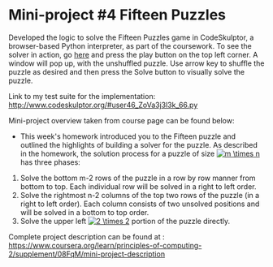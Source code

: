 # Mini-project #4 Fifteen Puzzles

Developed the logic to solve the Fifteen Puzzles game in CodeSkulptor, a browser-based Python interpreter, as part of the coursework. To see the solver in action, go [here](http://www.codeskulptor.org/#user46_p9CLHFUXsW_56.py) and press the play button on the top left corner. A window will pop up, with the unshuffled puzzle. Use arrow key to shuffle the puzzle as desired and then press the Solve button to visually solve the puzzle.

Link to my test suite for the implementation:
<http://www.codeskulptor.org/#user46_ZoVa3j3l3k_66.py>

Mini-project overview taken from course page can be found below:
* This week's homework introduced you to the Fifteen puzzle and outlined the highlights of building a solver for the puzzle. As described in the homework, the solution process for a puzzle of size <a href="https://www.codecogs.com/eqnedit.php?latex=m&space;\times&space;n" target="_blank"><img src="https://latex.codecogs.com/gif.latex?m&space;\times&space;n" title="m \times n" /></a> has three phases:

1. Solve the bottom m-2 rows of the puzzle in a row by row manner from bottom to top. Each individual row will be solved in a right to left order.
2. Solve the rightmost n-2 columns of the top two rows of the puzzle (in a right to left order). Each column consists of two unsolved positions and will be solved in a bottom to top order.
3. Solve the upper left <a href="https://www.codecogs.com/eqnedit.php?latex=2&space;\times&space;2" target="_blank"><img src="https://latex.codecogs.com/gif.latex?2&space;\times&space;2" title="2 \times 2" /></a> portion of the puzzle directly.

Complete project description can be found at : 
<https://www.coursera.org/learn/principles-of-computing-2/supplement/08FqM/mini-project-description>
